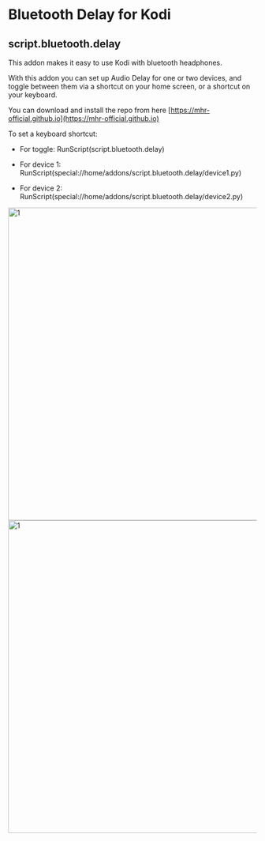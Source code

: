 # Bluetooth Delay for Kodi
## script.bluetooth.delay
This addon makes it easy to use Kodi with bluetooth headphones.

With this addon you can set up Audio Delay for one or two devices, and toggle between them via a shortcut on your home screen, or a shortcut on your keyboard.

You can download and install the repo from here [https://mhr-official.github.io](https://mhr-official.github.io)

To set a keyboard shortcut:

* For toggle:    RunScript(script.bluetooth.delay)

* For device 1:  RunScript(special://home/addons/script.bluetooth.delay/device1.py)

* For device 2:  RunScript(special://home/addons/script.bluetooth.delay/device2.py)

<img width="633" alt="1" src="https://user-images.githubusercontent.com/75268095/148041185-eedda990-01a0-4985-84e5-fe9e6ccaa2a6.png">

<img width="633" alt="1" src="https://user-images.githubusercontent.com/75268095/149763874-1bde8e2a-3c48-4e03-a2ec-cef58ada18ae.png">
